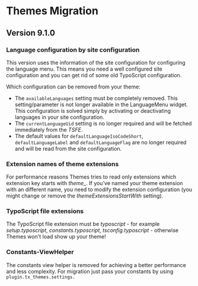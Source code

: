 # Themes Migration

## Version 9.1.0

### Language configuration by site configuration

This version uses the information of the site configuration for configuring the language menu. This means you need a well configured site configuration and you can get rid of some old TypoScript configuration.


Which configuration can be removed from your theme:

*   The `availableLanguages` setting must be completely removed. This setting/parameter is not longer available in the LanguageMenu widget. This configuration is solved simply by activating or deactivating languages in your site configuration.
*   The `currentLanguageUid` setting is no longer required and will be fetched immediately from the *TSFE*.
*   The default values for `defaultLanguageIsoCodeShort`, `defaultLanguageLabel` and `defaultLanguageFlag` are no longer required and will be read from the site configuration.

### Extension names of theme extensions

For performance reasons Themes tries to read only extensions which extension key starts with *theme_*. If you've named your theme extension with an different name, you need to modify the extension configuration (you might change or remove the *themeExtensionsStartWith* setting).

### TypoScript file extensions

The TypoScript file extension must be *typoscript* - for example *setup.typoscript*, *constants.typoscript*, *tsconfig.typoscript* - otherwise Themes won't load show up your theme!

### Constants-ViewHelper

The constants view helper is removed for achieving a better performance and less complexity. For migration just pass your constants by using `plugin.tx_themes.settings.`
